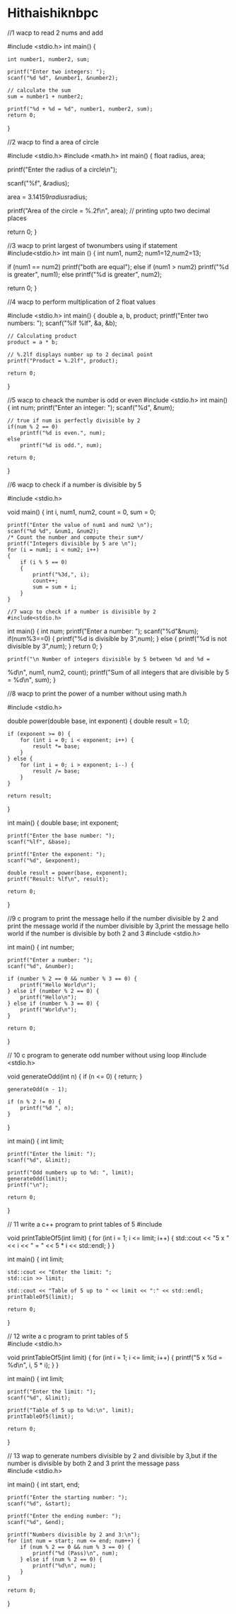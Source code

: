 # Hithaishiknbpc
//1 wacp to read 2 nums and add


#include <stdio.h>
int main() {    

    int number1, number2, sum;
    
    printf("Enter two integers: ");
    scanf("%d %d", &number1, &number2);

    // calculate the sum
    sum = number1 + number2;      
    
    printf("%d + %d = %d", number1, number2, sum);
    return 0;
}


//2 wacp to find a area of circle

#include <stdio.h>
#include <math.h>
int main()
{
  float radius, area;

  printf("Enter the radius of a circle\n");

  scanf("%f", &radius);

  area = 3.14159*radius*radius;

  printf("Area of the circle = %.2f\n", area);  // printing upto two decimal places

  return 0;
}



//3 wacp to print largest of twonumbers using if statement
#include<stdio.h>
int main ()
{
  int num1, num2;
  num1=12,num2=13;

  if (num1 == num2)
    printf("both are equal");
  else if (num1 > num2) 
    printf("%d is greater", num1);
  else
    printf("%d is greater", num2);

  return 0;
}




//4 wacp to perform multiplication of 2 float values

#include <stdio.h>
int main() {
    double a, b, product;
    printf("Enter two numbers: ");
    scanf("%lf %lf", &a, &b);  
 
    // Calculating product
    product = a * b;

    // %.2lf displays number up to 2 decimal point
    printf("Product = %.2lf", product);
    
    return 0;
}


//5 wacp to cheack the number is odd or even
#include <stdio.h>
int main() {
    int num;
    printf("Enter an integer: ");
    scanf("%d", &num);

    // true if num is perfectly divisible by 2
    if(num % 2 == 0)
        printf("%d is even.", num);
    else
        printf("%d is odd.", num);
    
    return 0;
}


//6 wacp to check if a number is divisible by 5

#include <stdio.h>
 
void main()
{
    int i, num1, num2, count = 0, sum = 0;
 
    printf("Enter the value of num1 and num2 \n");
    scanf("%d %d", &num1, &num2);
    /* Count the number and compute their sum*/
    printf("Integers divisible by 5 are \n");
    for (i = num1; i < num2; i++)
    {
        if (i % 5 == 0)
        {
            printf("%3d,", i);
            count++;
            sum = sum + i;
        }
    }
    
    //7 wacp to check if a number is divisible by 2
    #include<stdio.h>
int main()
{
	int num;
	printf("Enter a number: ");
	scanf("%d"&num);
	if(num%3==0)
	{
		printf("%d is divisible by 3",num);
	}
	else
	{
		printf("%d is not divisible by 3",num);
	}
	return 0;
}


    printf("\n Number of integers divisible by 5 between %d and %d =
 %d\n", num1, num2, count);
    printf("Sum of all integers that are divisible by 5 = %d\n", sum);
}


//8 wacp to print the power of a number without using math.h


#include <stdio.h>

double power(double base, int exponent) {
    double result = 1.0;

    if (exponent >= 0) {
        for (int i = 0; i < exponent; i++) {
            result *= base;
        }
    } else {
        for (int i = 0; i > exponent; i--) {
            result /= base;
        }
    }

    return result;
}

int main() {
    double base;
    int exponent;

    printf("Enter the base number: ");
    scanf("%lf", &base);

    printf("Enter the exponent: ");
    scanf("%d", &exponent);

    double result = power(base, exponent);
    printf("Result: %lf\n", result);

    return 0;
}

//9 c program to print the message hello if the number divisible by 2 and print the message world if the number divisible by 3,print the message hello world if the number is divisible by both 2 and 3
#include <stdio.h>

int main() {
    int number;

    printf("Enter a number: ");
    scanf("%d", &number);

    if (number % 2 == 0 && number % 3 == 0) {
        printf("Hello World\n");
    } else if (number % 2 == 0) {
        printf("Hello\n");
    } else if (number % 3 == 0) {
        printf("World\n");
    }

    return 0;
}


// 10 c program to generate odd number without using loop
#include <stdio.h>

void generateOdd(int n) {
    if (n <= 0) {
        return;
    }

    generateOdd(n - 1);

    if (n % 2 != 0) {
        printf("%d ", n);
    }
}

int main() {
    int limit;

    printf("Enter the limit: ");
    scanf("%d", &limit);

    printf("Odd numbers up to %d: ", limit);
    generateOdd(limit);
    printf("\n");

    return 0;
}

// 11 write a c++ program to print tables of 5
#include <iostream>

void printTableOf5(int limit) {
    for (int i = 1; i <= limit; i++) {
        std::cout << "5 x " << i << " = " << 5 * i << std::endl;
    }
}

int main() {
    int limit;

    std::cout << "Enter the limit: ";
    std::cin >> limit;

    std::cout << "Table of 5 up to " << limit << ":" << std::endl;
    printTableOf5(limit);

    return 0;
}

// 12 write a c program to print tables of 5	
	#include <stdio.h>

void printTableOf5(int limit) {
    for (int i = 1; i <= limit; i++) {
        printf("5 x %d = %d\n", i, 5 * i);
    }
}

int main() {
    int limit;

    printf("Enter the limit: ");
    scanf("%d", &limit);

    printf("Table of 5 up to %d:\n", limit);
    printTableOf5(limit);

    return 0;
}
			      
// 13 wap  to generate numbers divisible by 2 and divisible by 3,but if the number is divisible by both 2 and 3 print the message pass			      
#include <stdio.h>

int main() {
    int start, end;

    printf("Enter the starting number: ");
    scanf("%d", &start);

    printf("Enter the ending number: ");
    scanf("%d", &end);

    printf("Numbers divisible by 2 and 3:\n");
    for (int num = start; num <= end; num++) {
        if (num % 2 == 0 && num % 3 == 0) {
            printf("%d (Pass)\n", num);
        } else if (num % 2 == 0) {
            printf("%d\n", num);
        }
    }

    return 0;
}
				    

				    
				    

